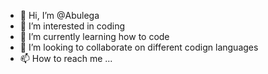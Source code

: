 - 👋 Hi, I’m @Abulega
- 👀 I’m interested in coding
- 🌱 I’m currently learning how to code
- 💞️ I’m looking to collaborate on different codign languages
- 📫 How to reach me ...

<!---
Abulega/Abulega is a ✨ special ✨ repository because its `README.md` (this file) appears on your GitHub profile.
You can click the Preview link to take a look at your changes.
--->

